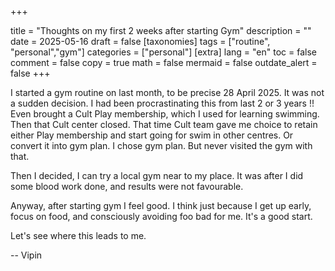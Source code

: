 
+++

title = "Thoughts on my first 2 weeks after starting Gym"
description = ""
date = 2025-05-16
draft = false
[taxonomies]
tags = ["routine", "personal","gym"]
categories = ["personal"]
[extra]
lang = "en"
toc = false
comment = false
copy = true
math = false
mermaid = false
outdate_alert = false
+++

I started a gym routine on last month, to be precise 28 April 2025. It was not a sudden decision. I had been procrastinating this from last 2 or 3 years !! Even brought a Cult Play membership, which I used for learning swimming. Then that Cult center closed. That time Cult team gave me choice to retain either  Play membership and start going for swim in other centres. Or convert it into gym plan. I chose gym plan. But never visited the gym with that. 

Then I decided, I can try a local gym near to my place. It was after I did some blood work done, and results were not favourable. 

Anyway, after starting gym I feel good. I think just because I get up early, focus on food, and consciously avoiding foo bad for me. It's a good start. 

Let's see where this leads to me. 

--
Vipin